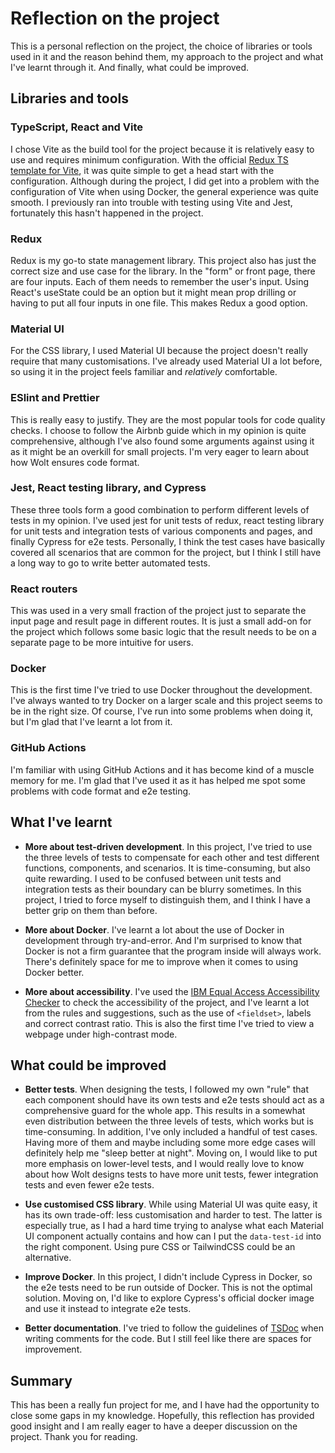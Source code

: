 # Reflection on the project

This is a personal reflection on the project, the choice of libraries or tools used in it and the reason behind them, my approach to the project and what I've learnt through it. And finally, what could be improved.

## Libraries and tools

### TypeScript, React and Vite

I chose Vite as the build tool for the project because it is relatively easy to use and requires minimum configuration. With the official [Redux TS template for Vite](https://github.com/reduxjs/redux-templates), it was quite simple to get a head start with the configuration. Although during the project, I did get into a problem with the configuration of Vite when using Docker, the general experience was quite smooth. I previously ran into trouble with testing using Vite and Jest, fortunately this hasn't happened in the project.

### Redux

Redux is my go-to state management library. This project also has just the correct size and use case for the library. In the "form" or front page, there are four inputs. Each of them needs to remember the user's input. Using React's useState could be an option but it might mean prop drilling or having to put all four inputs in one file. This makes Redux a good option.

### Material UI

For the CSS library, I used Material UI because the project doesn't really require that many customisations. I've already used Material UI a lot before, so using it in the project feels familiar and *relatively* comfortable.

### ESlint and Prettier

This is really easy to justify. They are the most popular tools for code quality checks. I choose to follow the Airbnb guide which in my opinion is quite comprehensive, although I've also found some arguments against using it as it might be an overkill for small projects. I'm very eager to learn about how Wolt ensures code format.

### Jest, React testing library, and Cypress

These three tools form a good combination to perform different levels of tests in my opinion. I've used jest for unit tests of redux, react testing library for unit tests and integration tests of various components and pages, and finally Cypress for e2e tests. Personally, I think the test cases have basically covered all scenarios that are common for the project, but I think I still have a long way to go to write better automated tests.

### React routers

This was used in a very small fraction of the project just to separate the input page and result page in different routes. It is just a small add-on for the project which follows some basic logic that the result needs to be on a separate page to be more intuitive for users.

### Docker

This is the first time I've tried to use Docker throughout the development. I've always wanted to try Docker on a larger scale and this project seems to be in the right size. Of course, I've run into some problems when doing it, but I'm glad that I've learnt a lot from it.

### GitHub Actions

I'm familiar with using GitHub Actions and it has become kind of a muscle memory for me. I'm glad that I've used it as it has helped me spot some problems with code format and e2e testing.

## What I've learnt

* **More about test-driven development**. In this project, I've tried to use the three levels of tests to compensate for each other and test different functions, components, and scenarios. It is time-consuming, but also quite rewarding. I used to be confused between unit tests and integration tests as their boundary can be blurry sometimes. In this project, I tried to force myself to distinguish them, and I think I have a better grip on them than before.

* **More about Docker**. I've learnt a lot about the use of Docker in development through try-and-error. And I'm surprised to know that Docker is not a firm guarantee that the program inside will always work. There's definitely space for me to improve when it comes to using Docker better.

* **More about accessibility**. I've used the [IBM Equal Access Accessibility Checker](https://chromewebstore.google.com/detail/ibm-equal-access-accessib/lkcagbfjnkomcinoddgooolagloogehp) to check the accessibility of the project, and I've learnt a lot from the rules and suggestions, such as the use of `<fieldset>`, labels and correct contrast ratio. This is also the first time I've tried to view a webpage under high-contrast mode.

## What could be improved

* **Better tests**. When designing the tests, I followed my own "rule" that each component should have its own tests and e2e tests should act as a comprehensive guard for the whole app. This results in a somewhat even distribution between the three levels of tests, which works but is time-consuming. In addition, I've only included a handful of test cases. Having more of them and maybe including some more edge cases will definitely help me "sleep better at night". Moving on, I would like to put more emphasis on lower-level tests, and I would really love to know about how Wolt designs tests to have more unit tests, fewer integration tests and even fewer e2e tests.

* **Use customised CSS library**. While using Material UI was quite easy, it has its own trade-off: less customisation and harder to test. The latter is especially true, as I had a hard time trying to analyse what each Material UI component actually contains and how can I put the `data-test-id` into the right component. Using pure CSS or TailwindCSS could be an alternative.

* **Improve Docker**. In this project, I didn't include Cypress in Docker, so the e2e tests need to be run outside of Docker. This is not the optimal solution. Moving on, I'd like to explore Cypress's official docker image and use it instead to integrate e2e tests.

* **Better documentation**. I've tried to follow the guidelines of [TSDoc](https://tsdoc.org/) when writing comments for the code. But I still feel like there are spaces for improvement.

## Summary

This has been a really fun project for me, and I have had the opportunity to close some gaps in my knowledge. Hopefully, this reflection has provided good insight and I am really eager to have a deeper discussion on the project. Thank you for reading.